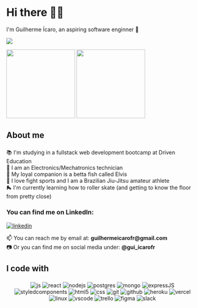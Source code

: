 ###
<h1 align="left">Hi there 👨‍💻</h1>

<p align="left">I'm Guilherme Ícaro, an aspiring software enginner 🔭</p>
<img src="https://wakatime.com/badge/user/9114b0b5-8544-4bdd-aa56-487851877f58.svg" />

<p align="top">
  <img height="180em" src="https://github-readme-stats.vercel.app/api?username=guilhermeicarofr&show_icons=true&theme=dracula&include_all_commits=true&count_private=true"/>
  <img height="180em" src="https://github-readme-stats.vercel.app/api/top-langs/?username=guilhermeicarofr&layout=compact&langs_count=7&theme=dracula"/>
<p/>

###

<h2 align="left">About me</h2>

###

<p align="left">
  📚 I'm studying in a fullstack web development bootcamp at Driven Education <br>
  🤖 I am an Electronics/Mechatronics technician <br>
  🐠 My loyal companion is a betta fish called Elvis <br>
  🥋 I love fight sports and I am a Brazilian Jiu-Jitsu amateur athlete <br>
  🛼 I'm currently learning how to roller skate (and getting to know the floor from pretty close)
</p>
 
### You can find me on LinkedIn:
  [![linkedin](https://img.shields.io/badge/LinkedIn-0077B5?style=for-the-badge&logo=linkedin&logoColor=white)](https://www.linkedin.com/in/guilhermeicarorealb92719162/)

<p>
  📫 You can reach me by email at: <strong>guilhermeicarofr@gmail.com</strong> <br>  
  📷 Or you can find me on social media under: <strong>@gui_icarofr</strong>
</p>
  
###

<h2 align="left">I code with</h2>

###

<div align="center">
  <img  alt="js" src="https://img.shields.io/badge/JavaScript-F7DF1E?style=for-the-badge&logo=javascript&logoColor=black" />
  <img  alt="react" src="https://img.shields.io/badge/React-20232A?style=for-the-badge&logo=react&logoColor=61DAFB" />
  <img  alt="nodejs" src="https://img.shields.io/badge/Node.js-43853D?style=for-the-badge&logo=node.js&logoColor=white" />
  <img  alt="postgres" src="https://img.shields.io/badge/PostgreSQL-316192?style=for-the-badge&logo=postgresql&logoColor=white" />
  <img  alt="mongo" src="https://img.shields.io/badge/MongoDB-4EA94B?style=for-the-badge&logo=mongodb&logoColor=white" />
  <img  alt="expressJS" src="https://img.shields.io/badge/Express.js-404D59?style=for-the-badge"/>
  <img  alt="styledcomponents" src="https://img.shields.io/badge/STYLED--COMPONENTS-32F8D3?style=for-the-badge"/>
  <img  alt="html5" src="https://img.shields.io/badge/HTML5-E34F26?style=for-the-badge&logo=html5&logoColor=white" />
  <img  alt="css" src="https://img.shields.io/badge/CSS3-1572B6?style=for-the-badge&logo=css3&logoColor=white" />
  <img  alt="git" src="https://img.shields.io/badge/GIT-E44C30?style=for-the-badge&logo=git&logoColor=white" />
  <img  alt="github" src="https://img.shields.io/badge/GitHub-100000?style=for-the-badge&logo=github&logoColor=white" />
  <img  alt="heroku" src="https://img.shields.io/badge/Heroku-430098?style=for-the-badge&logo=heroku&logoColor=white" />
  <img  alt="vercel" src="https://img.shields.io/badge/Vercel-000000?style=for-the-badge&logo=vercel&logoColor=white" />
  <img  alt="linux" src="https://img.shields.io/badge/Linux-FCC624?style=for-the-badge&logo=linux&logoColor=black" />
  <img  alt="vscode" src="https://img.shields.io/badge/Visual_Studio_Code-0078D4?style=for-the-badge&logo=visual%20studio%20code&logoColor=white" />
  <img  alt="trello" src="https://img.shields.io/badge/Trello-0052CC?style=for-the-badge&logo=trello&logoColor=white" />
  <img  alt="figma" src="https://img.shields.io/badge/Figma-F24E1E?style=for-the-badge&logo=figma&logoColor=white" />
  <img  alt="slack" src="https://img.shields.io/badge/Slack-4A154B?style=for-the-badge&logo=slack&logoColor=white" />
</div>

###


[//]: useful

[//]: https://github.com/devicons/devicon/tree/master/icons
[//]: https://emojipedia.org/
[//]: https://shields.io/

[//]: <img  alt="ts" src="https://img.shields.io/badge/TypeScript-007ACC?style=for-the-badge&logo=typescript&logoColor=white" />
[//]: <img  alt="amazon" src="https://img.shields.io/badge/Amazon_AWS-232F3E?style=for-the-badge&logo=amazon-aws&logoColor=white" />
[//]: <img  alt="google" src="https://img.shields.io/badge/Google_Cloud-4285F4?style=for-the-badge&logo=google-cloud&logoColor=white" />
[//]: <img  alt="mysql" src="https://img.shields.io/badge/MySQL-005C84?style=for-the-badge&logo=mysql&logoColor=white" />
[//]: <img  alt="redis" src="https://img.shields.io/badge/redis-%23DD0031.svg?&style=for-the-badge&logo=redis&logoColor=white" />
[//]: <img  alt="eslint" src="https://img.shields.io/badge/eslint-3A33D1?style=for-the-badge&logo=eslint&logoColor=white" />
[//]: <img  alt="notion" src="https://img.shields.io/badge/Notion-000000?style=for-the-badge&logo=notion&logoColor=white" />
[//]: <img  alt="prisma" src="https://img.shields.io/badge/Prisma-3982CE?style=for-the-badge&logo=Prisma&logoColor=white" />
[//]: <img  alt="java" src="https://img.shields.io/badge/Java-ED8B00?style=for-the-badge&logo=java&logoColor=white" />
[//]: <img  alt="jest" src="https://img.shields.io/badge/Jest-323330?style=for-the-badge&logo=Jest&logoColor=white" />

